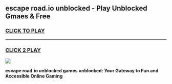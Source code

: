 
## escape road.io unblocked - Play Unblocked Gmaes & Free
<h3>
<a href="https://news.freeplayer.one?title=escape_road.io_unblocked&ref=16F">CLICK TO PLAY</a></h3>
<hr>

<h3>
<a href="https://news.freeplayer.one?title=escape_road.io_unblocked&ref=16F">CLICK 2 PLAY</a>
  
</h3>

<a href="https://news.freeplayer.one?title=escape_road.io_unblocked&ref=16F/"><img src="https://clearcache.store/games.png"></a>


**escape road.io unblocked games unblocked: Your Gateway to Fun and Accessible Online Gaming**
